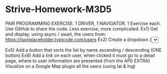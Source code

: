 # Strive-Homework-M3D5

PAIR PROGRAMMING EXERCISE.
1 DRIVER, 1 NAVIGATOR.
1 Exercise each. Use GitHub to share the code.
Less exercise, more complicated.
Ex1) Get and display, using async / await, the users from: https://jsonplaceholder.typicode.com/users
Ex2) Create a dropdown (<select>) that allows the user to select between name, username and email.
Create then a filter. When the user types in something, you should filter the user based on the input and on the value of the select.
Es.: select on NAME. Filter input = Glenna, only user id number 9 should remain
Ex3) Create a function that, from the list of users, extracts only the names
Ex4) Create a function that, from the list of users, creates an array of addresses as string and not as an object. Like:
{
"street": "Victor Plains",
"suite": "Suite 879",
"city": "Wisokyburgh",
"zipcode": "90566-7771",
"geo": {
"lat": "-43.9509",
"lng": "-34.4618"
}
Should become Victor Plains, Suite 879, Wisokyburgh (90566-7771)

Ex5) Add a button that sorts the list by name ascending / descending (ONE button)
Ex6) Add a link on each user, when clicked it must go to a detail page, where to user information are presented (from the API)
EXTRA)
Visualize on a Google Map plugin all the users (using lat & lng)
